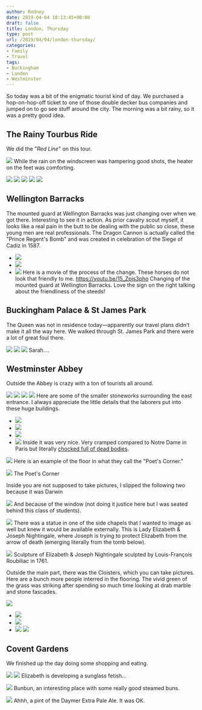 ```yaml
---
author: Rodney
date: 2019-04-04 18:13:45+00:00
draft: false
title: London, Thursday
type: post
url: /2019/04/04/london-thursday/
categories:
- Family
- Travel
tags:
- Buckingham
- London
- Westminster
---
```

So today was a bit of the enigmatic tourist kind of day. We purchased a hop-on-hop-off ticket to one of those double decker bus companies and jumped on to go see stuff around the city. The morning was a bit rainy, so it was a pretty good idea.

## The Rainy Tourbus Ride

We did the "_Red Line_" on this tour.

![](/img/2019/04/img_0081.jpg)
While the rain on the windscreen was hampering good shots, the heater on the feet was comforting.

![](/img/2019/04/img_4999.jpg)
![](/img/2019/04/img_5001.jpg)
![](/img/2019/04/img_4988.jpg)
![](/img/2019/04/img_4977.jpg)
![](/img/2019/04/img_4969.jpg)
## Wellington Barracks

The mounted guard at Wellington Barracks was just changing over when we got there. Interesting to see it in action. As prior cavalry scout myself, it looks like a real pain in the butt to be dealing with the public so close, these young men are real professionals.  The Dragon Cannon is actually called the "Prince Regent's Bomb" and was created in celebration of the Siege of Cadiz in 1587.

  * ![](/img/2019/04/IMG_5007-768x1024.jpg)
  * ![](/img/2019/04/IMG_5011-1024x768.jpg)
  * ![](/img/2019/04/IMG_5012-768x1024.jpg)
Here is a movie of the process of the change.  These horses do not look that friendly to me.
https://youtu.be/15_Zpjs3pho
Changing of the mounted guard at Wellington Barracks.  Love the sign on the right talking about the friendliness of the steeds!

## Buckingham Palace & St James Park

The Queen was not in residence today—apparently our travel plans didn't make it all the way here.  We walked through St. James Park and there were a lot of great foul there.

![](/img/2019/04/img_0595-1024x768.jpg)
![](/img/2019/04/IMG_5014-768x1024.jpg)
![](/img/2019/04/IMG_5018-1024x768.jpg)
Sarah....

## Westminster Abbey

Outside the Abbey is crazy with a ton of tourists all around. 

![](/img/2019/04/IMG_5034-1-770x1024.jpg)
![](/img/2019/04/IMG_5036-1-1024x768.jpg)
![](/img/2019/04/IMG_5057-768x1024.jpg)
![](/img/2019/04/IMG_5056-768x1024.jpg)
Here are some of the smaller stoneworks surrounding the east entrance.  I always appreciate the little details that the laborers put into these huge buildings.

  * ![](/img/2019/04/IMG_5037-1024x768.jpg)
  * ![](/img/2019/04/IMG_5039-1024x768.jpg)
  * ![](/img/2019/04/IMG_5040-1024x768.jpg)
  * ![](/img/2019/04/IMG_5038-1-1024x768.jpg)
Inside it was very nice. Very cramped compared to Notre Dame in Paris but literally [chocked full of dead bodies](https://en.wikipedia.org/wiki/Burials_and_memorials_in_Westminster_Abbey).  

![](/img/2019/04/Screen-Shot-2019-04-04-at-8.22.14-PM.png)
Here is an example of the floor in what they call the "Poet's Corner."

![](/img/2019/04/Westminster-Abbey-Poets-Corner-3-1024x768.jpg)
The Poet's Corner

Inside you are not supposed to take pictures, I slipped the following two because it was Darwin

![](/img/2019/04/img_5041-1.jpg)
And because of the window (not doing it justice here but I was seated behind this class of students).

![](/img/2019/04/img_5042.jpg)
There was a statue in one of the side chapels that I wanted to image as well but knew it would be available externally. This is Lady Elizabeth & Joseph Nightingale, where Joseph is trying to protect Elizabeth from the arrow of death (emerging literally from the tomb below).

![](/img/2019/04/dabe8788-23da-44a1-bae4-9b0d7204cdf3-255-00000006560e67e8.jpg)
Sculpture of Elizabeth & Joseph Nightingale sculpted by Louis-François Roubiliac in 1761.

Outside the main part, there was the Cloisters, which you can take pictures.  Here are a bunch more people interred in the flooring.  The vivid green of the grass was striking after spending so much time looking at drab marble and stone fascades.

![](/img/2019/04/IMG_5047-1-1024x770.jpg)
  * ![](/img/2019/04/IMG_5044-768x1024.jpg)
  * ![](/img/2019/04/IMG_5045-768x1024.jpg)
  * ![](/img/2019/04/IMG_5048-768x1024.jpg)
![](/img/2019/04/IMG_5053-768x1024.jpg)
## Covent Gardens

We finished up the day doing some shopping and eating.

![](/img/2019/04/img_0649.jpg)
![](/img/2019/04/img_0647.jpg)
Elizabeth is developing a sunglass fetish...

![](/img/2019/04/img_5061.jpg)
Bunbun, an interesting place with some really good steamed buns.

![](/img/2019/04/img_5060.jpg)
Ahhh, a pint of the Daymer Extra Pale Ale.  It was OK.

